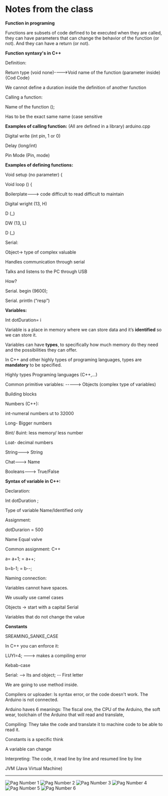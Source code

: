 # Notes from the class

**Function in programing**

Functions are subsets of code defined to be executed when they are called, they can have parameters that can change the behavior of the function (or not). And they can have a return (or not).  

**Function syntaxy's in C++** 

Definition: 

Return type (void none)---->Void name of the function (parameter inside) {Cod Code} 

We cannot define a duration inside the definition of another function 

Calling a function: 

Name of the function (); 


Has to be the exact same name (case sensitive 

 

**Examples of calling function:** (All are defined in a library) arduino.cpp 

Digital write (int pin, 1 or 0) 

Delay (long/int) 

Pin Mode (Pin, mode) 

 

**Examples of defining functions:** 

Void setup (no parameter) { 

Void loop () { 

Boilerplate---> code difficult to read difficult to maintain 

Digital wright (13, H) 

D (_) 

DW (13, L) 

D (_) 

Serial:  

Object-> type of complex valuable 

Handles communication through serial 

Talks and listens to the PC through USB 

How? 

Serial. begin (9600); 

Serial. println (“resp”) 

 

**Variables:**

Int dotDuration= i 

Variable is a place in memory where we can store data and it’s **identified** so we can store it. 

Variables can have **types**, to specifically how much memory do they need and the possibilities they can offer. 

In C++ and other highly types of programing languages, types are **mandatory** to be specified. 

Highly types Programing languages (C++,…) 

 

Common primitive variables:	----->	Objects (complex type of variables) 

Building blocks 

 

Numbers (C++):  

int-numeral numbers ut to 32000 

Long- Bigger numbers 

8int/ 8uint: less memory/ less number 

Loat- decimal numbers 

 

String---> String 

Chat---> Name 

Booleans---> True/False 

 

**Syntax of variable in C++:**

 

Declaration:

Int 			dotDuration 		; 

Type of variable		Name/Identified	only 

 

Assignment: 

dotDurarion          =           500 

  Name		Equal       valve 

 

Common assignment: C++ 

a= a+1; = a++; 

b=b-1; = b--;  

 

Naming connection: 

Variables cannot have spaces. 

We usually use camel cases 

Objects -> start with a capital Serial 

Variables that do not change the value 

**Constants**

SREAMING_SANKE_CASE 

In C++ you can enforce it: 

LUYI=4; ---> makes a compiling error 

Kebab-case 

Serial: --> Its and object; -- First letter  

We are going to use method inside. 



Compilers or uploader: Is syntax error, or the code doesn't work. The Arduino is not connected. 

Arduino haves 6 meanings: The fiscal one, the CPU of the Arduino, the soft wear, toolchain of the Arduino that will read and translate,   

Compiling: They take the code and translate it to machine code to be able to read it. 

Constants is a specific think  

A variable can change  

Interpreting: The code, it read line by line and resumed line by line 

JVM (Java Virtual Machine) 

---

![Pag Number 1](image.jpg)
![Pag Number 2](image.jpg)
![Pag Number 3](image.jpg)
![Pag Number 4](image.jpg)
![Pag Number 5](image.jpg)
![Pag Number 6](image.jpg)

 







